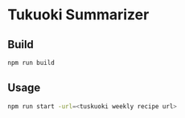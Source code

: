 # Tukuoki Summarizer

## Build

```bash
npm run build
```

## Usage

```bash
npm run start -url=<tuskuoki weekly recipe url>
```
